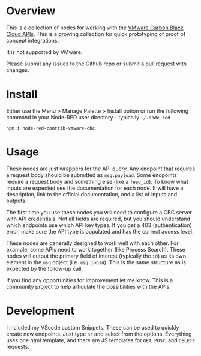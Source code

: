 # Overview

This is a collection of nodes for working with the [VMware Carbon Black Cloud APIs](https://developer.carbonblack.com). This is a growing collection for quick prototyping of proof of concept integrations.

It is not supported by VMware.

Please submit any issues to the Github repo or submit a pull request with changes.

# Install

Either use the Menu > Manage Palette > Install option or run the following command in your Node-RED user directory - typically `~/.node-red`

    npm i node-red-contrib-vmware-cbc

# Usage

These nodes are just wrappers for the API query. Any endpoint that requires a request body should be submitted as `msg.payload`. Some endpoints require a request body and something else (like a `feed_id`). To know what inputs are expected see the documentation for each node. It will have a description, link to the official documentation, and a list of inputs and outputs.

The first time you use these nodes you will need to configure a CBC server with API credentials. Not all fields are required, but you should understand which endpoints use which API key types. If you get a 403 (authentication) error, make sure the API type is populated and has the correct access level.

These nodes are generally designed to work well with each other. For example, some APIs need to work together (like Process Search). These nodes will output the primary field of interest (typically the `id`) as its own element in the `msg` object (i.e. `msg.jobId`). This is the same structure as is expected by the follow-up call.

If you find any opportunities for improvement let me know. This is a community project to help articulate the possibilities with the APIs.

# Development

I included my VScode custom Snippets. These can be used to quickly create new endpoints. Just type `nr` and select from the options. Everything uses one html template, and there are JS templates for `GET`, `POST`, and `DELETE` requests.